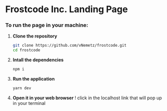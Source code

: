 # Frostcode Inc. Landing Page

### To run the page in your machine:
1. **Clone the repository**  
   ```sh
   git clone https://github.com/vNemetz/frostcode.git
   cd frostcode
   ```
2. **Intall the dependencies**
   ```sh
   npm i
   ```
3. **Run the application**
   ```sh
   yarn dev
   ```
4. **Open it in your web browser**
   ! click in the localhost link that will pop up in your terminal

